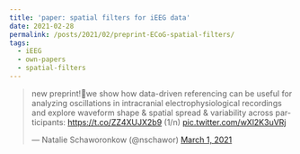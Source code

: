 ```yaml
---
title: 'paper: spatial filters for iEEG data'
date: 2021-02-28
permalink: /posts/2021/02/preprint-ECoG-spatial-filters/
tags:
  - iEEG
  - own-papers
  - spatial-filters
---
```

<blockquote class="twitter-tweet"><p lang="en" dir="ltr">new preprint!🌟we show how data-driven referencing can be useful for analyzing oscillations in intracranial electrophysiological recordings and explore waveform shape &amp; spatial spread &amp; variability across participants: <a href="https://t.co/ZZ4XUJX2b9">https://t.co/ZZ4XUJX2b9</a> (1/n) <a href="https://t.co/wXl2K3uVRj">pic.twitter.com/wXl2K3uVRj</a></p>&mdash; Natalie Schaworonkow (@nschawor) <a href="https://twitter.com/nschawor/status/1366238484256542722?ref_src=twsrc%5Etfw">March 1, 2021</a></blockquote><script async src="https://platform.twitter.com/widgets.js" charset="utf-8"></script>
